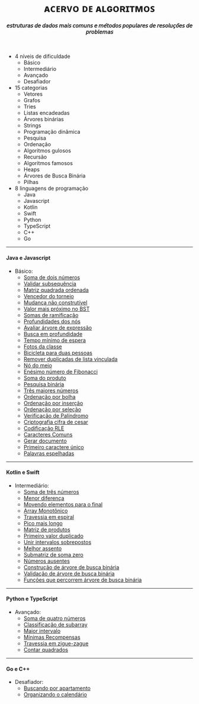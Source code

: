 # <div align="center">ᴀᴄᴇʀᴠᴏ ᴅᴇ ᴀʟɢᴏʀɪᴛᴍᴏꜱ</div>
#### <div align="center">𝘦𝘴𝘵𝘳𝘶𝘵𝘶𝘳𝘢𝘴 𝘥𝘦 𝘥𝘢𝘥𝘰𝘴 𝘮𝘢𝘪𝘴 𝘤𝘰𝘮𝘶𝘯𝘴 𝘦 𝘮𝘦́𝘵𝘰𝘥𝘰𝘴 𝘱𝘰𝘱𝘶𝘭𝘢𝘳𝘦𝘴 𝘥𝘦 𝘳𝘦𝘴𝘰𝘭𝘶𝘤̧𝘰̃𝘦𝘴 𝘥𝘦 𝘱𝘳𝘰𝘣𝘭𝘦𝘮𝘢𝘴</div>
⠀
* 4 níveis de dificuldade
    - Básico
    - Intermediário
    - Avançado
    - Desafiador
* 15 categorias
    - Vetores
    - Grafos
    - Tries
    - Listas encadeadas
    - Árvores binárias
    - Strings
    - Programação dinâmica
    - Pesquisa
    - Ordenação
    - Algoritmos gulosos
    - Recursão
    - Algoritmos famosos
    - Heaps
    - Árvores de Busca Binária
    - Pilhas
* 8 linguagens de programação
    - Java
    - Javascript
    - Kotlin
    - Swift
    - Python
    - TypeScript
    - C++
    - Go

- - -

#### Java e Javascript
- Básico: 
    - [Soma de dois números](/basico/01-soma_dois_numeros.js)
    - [Validar subsequência](/basico/02-validar_subsequencia.js)
    - [Matriz quadrada ordenada](/basico/03-matriz_quadrada_ordenada.java)
    - [Vencedor do torneio](/basico/04-vencedor_do_torneio.java)
    - [Mudança não construtível](/basico/05-mudanca_nao_construtivel.js)
    - [Valor mais próximo no BST](/basico/06-valor_mais_proximo_bst.js)
    - [Somas de ramificação](/basico/07-soma_ramificacao.java)
    - [Profundidades dos nós](/basico/08-profundidade_nos.java)
    - [Avaliar árvore de expressão](/basico/09-arvore_expressao.js)
    - [Busca em profundidade](/basico/10-busca_em_profundidade.js)
    - [Tempo mínimo de espera](/basico/11-tempo_minimo_espera.java)
    - [Fotos da classe](/basico/12-fotos_classe.java)
    - [Bicicleta para duas pessoas](/basico/13-bicicleta_tandem.js)
    - [Remover duplicadas de lista vinculada](/basico/14-remover_duplicadas_lista_vinculada.js)
    - [Nó do meio](/basico/15-no_do_meio.java)
    - [Enésimo número de Fibonacci](/basico/16-n-esimo_fibonacci.java)
    - [Soma do produto](/basico/17-soma_produto.js)
    - [Pesquisa binária](/basico/18-pesquisa_binaria.js)
    - [Três maiores números](/basico/19-tres_maiores_numeros.java)
    - [Ordenação por bolha](/basico/20-ordenacao_bolha.java)
    - [Ordenação por inserção](/basico/21-ordenacao_insercao.js)
    - [Ordenação por seleção](/basico/22-ordenacao_selecao.js)
    - [Verificação de Palíndromo](/basico/23-verificacao_palindromo.java)
    - [Criptografia cifra de cesar](/basico/24-criptografia_cifra_cesar.java)
    - [Codificação RLE](/basico/25-rle.js)
    - [Caracteres Comuns](/basico/26-caracteres_comuns.js)
    - [Gerar documento](/basico/27-gerar_documento.java)
    - [Primeiro caractere único](/basico/28-primeiro_caractere_unico.java)
    - [Palavras espelhadas](/basico/29-palavras_espelhadas.js)

- - -

#### Kotlin e Swift
- Intermediário:
    - [Soma de três números](/intermediario/01-soma_tres_numeros.kt)
    - [Menor diferença](/intermediario/02-menor_diferenca.swift)
    - [Movendo elementos para o final](/intermediario/03-mover_elementos_final.kt)
    - [Array Monotônico](/intermediario/04-array_monotonico.swift)
    - [Travessia em espiral](/intermediario/05-travessia_espiral.kt)
    - [Pico mais longo](/intermediario/06-pico_mais_longo.swift)
    - [Matriz de produtos](/intermediario/07-matriz_produtos.kt)
    - [Primeiro valor duplicado](/intermediario/08-primeiro_valor_duplicado.swift)
    - [Unir intervalos sobrepostos](/intermediario/09-unir_intervalos_sobrepostos.kt)
    - [Melhor assento](/intermediario/10-melhor_assento.swift)
    - [Submatriz de soma zero](/intermediario/11-submatriz_soma_zero.kt)
    - [Números ausentes](/intermediario/12-numeros_ausentes.swift)
    - [Construção de árvore de busca binária](/intermediario/13-bst.kt)
    - [Validação de árvore de busca binária](/intermediario/14-validar_bst.swift)
    - [Funções que percorrem árvore de busca binária](/intermediario/13-funcoes_bst.kt)
    

- - -

#### Python e TypeScript
- Avançado:
    - [Soma de quatro números](/avancado/01-soma_quatro_numeros.py)
    - [Classificação de subarray](/avancado/02-classificacao_subarray.ts)
    - [Maior intervalo](/avancado/03-maior_intervalo.py)
    - [Mínimas Recompensas](/avancado/04-minimas_recompensas.ts)
    - [Travessia em zigue-zague](/avancado/05-travessia_zigue-zague.py)
    - [Contar quadrados](/avancado/06-contar_quadrados.ts)

- - -

#### Go e C++
- Desafiador:
    - [Buscando por apartamento](/desafiador/01-busca_apartamento.go)
    - [Organizando o calendário](/desafiador/02-reuniao.cpp)
